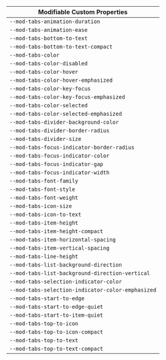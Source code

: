 | Modifiable Custom Properties                      |
| ------------------------------------------------- |
| `--mod-tabs-animation-duration`                   |
| `--mod-tabs-animation-ease`                       |
| `--mod-tabs-bottom-to-text`                       |
| `--mod-tabs-bottom-to-text-compact`               |
| `--mod-tabs-color`                                |
| `--mod-tabs-color-disabled`                       |
| `--mod-tabs-color-hover`                          |
| `--mod-tabs-color-hover-emphasized`               |
| `--mod-tabs-color-key-focus`                      |
| `--mod-tabs-color-key-focus-emphasized`           |
| `--mod-tabs-color-selected`                       |
| `--mod-tabs-color-selected-emphasized`            |
| `--mod-tabs-divider-background-color`             |
| `--mod-tabs-divider-border-radius`                |
| `--mod-tabs-divider-size`                         |
| `--mod-tabs-focus-indicator-border-radius`        |
| `--mod-tabs-focus-indicator-color`                |
| `--mod-tabs-focus-indicator-gap`                  |
| `--mod-tabs-focus-indicator-width`                |
| `--mod-tabs-font-family`                          |
| `--mod-tabs-font-style`                           |
| `--mod-tabs-font-weight`                          |
| `--mod-tabs-icon-size`                            |
| `--mod-tabs-icon-to-text`                         |
| `--mod-tabs-item-height`                          |
| `--mod-tabs-item-height-compact`                  |
| `--mod-tabs-item-horizontal-spacing`              |
| `--mod-tabs-item-vertical-spacing`                |
| `--mod-tabs-line-height`                          |
| `--mod-tabs-list-background-direction`            |
| `--mod-tabs-list-background-direction-vertical`   |
| `--mod-tabs-selection-indicator-color`            |
| `--mod-tabs-selection-indicator-color-emphasized` |
| `--mod-tabs-start-to-edge`                        |
| `--mod-tabs-start-to-edge-quiet`                  |
| `--mod-tabs-start-to-item-quiet`                  |
| `--mod-tabs-top-to-icon`                          |
| `--mod-tabs-top-to-icon-compact`                  |
| `--mod-tabs-top-to-text`                          |
| `--mod-tabs-top-to-text-compact`                  |
